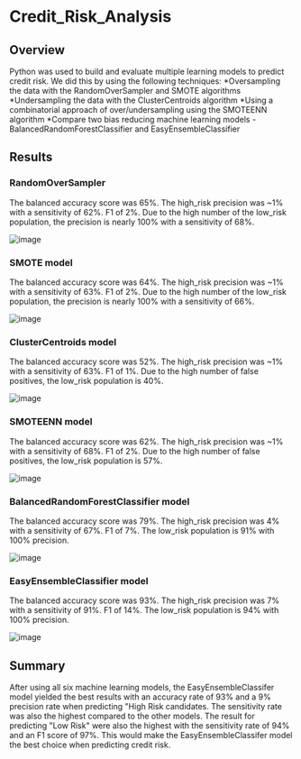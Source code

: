 # Credit_Risk_Analysis

## Overview 
Python was used to build and evaluate multiple learning models to predict credit risk. We did this by using the following techniques:
*Oversampling the data with the RandomOverSampler and SMOTE algorithms
*Undersampling the data with the ClusterCentroids algorithm
*Using a combinatorial approach of over/undersampling using the SMOTEENN algorithm
*Compare two bias reducing machine learning models - BalancedRandomForestClassifier and EasyEnsembleClassifier

## Results

### RandomOverSampler 
The balanced accuracy score was 65%. The high_risk precision was ~1% with a sensitivity of 62%. F1 of 2%. Due to the high number of the low_risk population, the precision is nearly 100% with a sensitivity of 68%.

![image](https://user-images.githubusercontent.com/106290364/191669081-b46c1c47-2cd7-4247-be5b-2580026d2d39.png)


### SMOTE model
The balanced accuracy score was 64%. The high_risk precision was ~1% with a sensitivity of 63%. F1 of 2%. Due to the high number of the low_risk population, the precision is nearly 100% with a sensitivity of 66%.

![image](https://user-images.githubusercontent.com/106290364/191669174-7b8924fa-553c-4106-88a5-7353b2c8a0e5.png)


### ClusterCentroids model
The balanced accuracy score was 52%. The high_risk precision was ~1% with a sensitivity of 63%. F1 of 1%. Due to the high number of false positives, the low_risk population is 40%. 

![image](https://user-images.githubusercontent.com/106290364/191669244-d15141f0-3158-43ef-a1dd-8302cdf252b7.png)


### SMOTEENN model
The balanced accuracy score was 62%. The high_risk precision was ~1% with a sensitivity of 68%. F1 of 2%. Due to the high number of false positives, the low_risk population is 57%. 

![image](https://user-images.githubusercontent.com/106290364/191669315-b970709d-f003-4953-ba43-5a790ba65347.png)


### BalancedRandomForestClassifier model
The balanced accuracy score was 79%. The high_risk precision was 4% with a sensitivity of 67%. F1 of 7%. The low_risk population is 91% with 100% precision. 

![image](https://user-images.githubusercontent.com/106290364/191669384-b713e847-ebb2-4231-a090-c22811484444.png)


### EasyEnsembleClassifier model
The balanced accuracy score was 93%. The high_risk precision was 7% with a sensitivity of 91%. F1 of 14%. The low_risk population is 94% with 100% precision. 

![image](https://user-images.githubusercontent.com/106290364/191669448-a087774b-de12-46bb-8435-8fbcd8b781a2.png)


## Summary
After using all six machine learning models, the EasyEnsembleClassifer model yielded the best results with an accuracy rate of 93% and a 9% precision rate when predicting "High Risk candidates. The sensitivity rate was also the highest compared to the other models. The result for predicting "Low Risk" were also the highest with the sensitivity rate of 94% and an F1 score of 97%. This would make the EasyEnsembleClassifer model the best choice when predicting credit risk. 
